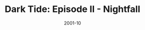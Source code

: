 ---
mission_id: darktide
editorsChoice:
title: "Dark Tide: Episode II - Nightfall"
authors: 
    - "Patrick Haslow"
    - "Matthew Hallaron"
date: "2001-10"
filename: "darktide2.zip"
description: "While travelling to warn Luke Skywalker of impending danger, Kyle's ship was shot down over the skies of Tatooine. As Kyle scoured the Jundland Wastes in a dire search for a means of escape, his mission officer, Jan Ors, was ambushed and captured by the Empire. With the aid of fellow mercenary DASH RENDAR onboard the Outrider, Kyle now races across the desert towards the Imperial garrison to rescue his fallen comrade..."
heroImage:
levelReplaced:	SECBASE
difficulty: yes
bm:	yes
fme: yes
wax: yes
three_do: yes
voc: yes
gmd: yes
vue: yes
lfd: yes
base: "New level from scratch" 
editors: "Dark Forge 1.2, WDFUSE"

---